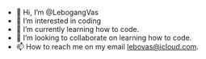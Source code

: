 - 👋 Hi, I’m @LebogangVas
- 👀 I’m interested in coding
- 🌱 I’m currently learning how to code.
- 💞️ I’m looking to collaborate on learning how to code.
- 📫 How to reach me on my email lebovas@icloud.com.

<!---
LebogangVas/LebogangVas is a ✨ special ✨ repository because its `README.md` (this file) appears on your GitHub profile.
You can click the Preview link to take a look at your changes.
--->
